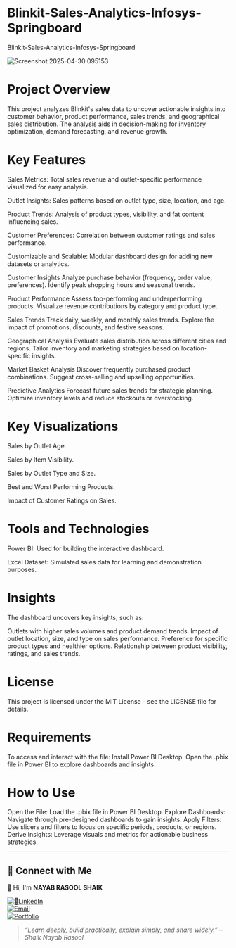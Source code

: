 # Blinkit-Sales-Analytics-Infosys-Springboard
Blinkit-Sales-Analytics-Infosys-Springboard

![Screenshot 2025-04-30 095153](https://github.com/user-attachments/assets/da2858b4-67bd-4f0f-9018-79149939c7b8)


#  Project Overview
This project analyzes Blinkit's sales data to uncover actionable insights into customer behavior, product performance, sales trends, and geographical sales distribution. The analysis aids in decision-making for inventory optimization, demand forecasting, and revenue growth.

#  Key Features
Sales Metrics: Total sales revenue and outlet-specific performance visualized for easy analysis.

Outlet Insights: Sales patterns based on outlet type, size, location, and age.

Product Trends: Analysis of product types, visibility, and fat content influencing sales.

Customer Preferences: Correlation between customer ratings and sales performance.

Customizable and Scalable: Modular dashboard design for adding new datasets or analytics.

Customer Insights Analyze purchase behavior (frequency, order value, preferences). Identify peak shopping hours and seasonal trends.

Product Performance Assess top-performing and underperforming products. Visualize revenue contributions by category and product type.

Sales Trends Track daily, weekly, and monthly sales trends. Explore the impact of promotions, discounts, and festive seasons.

Geographical Analysis Evaluate sales distribution across different cities and regions. Tailor inventory and marketing strategies based on location-specific insights.

Market Basket Analysis Discover frequently purchased product combinations. Suggest cross-selling and upselling opportunities.

Predictive Analytics Forecast future sales trends for strategic planning. Optimize inventory levels and reduce stockouts or overstocking.

# Key Visualizations
Sales by Outlet Age.

Sales by Item Visibility.

Sales by Outlet Type and Size.

Best and Worst Performing Products.

Impact of Customer Ratings on Sales.

# Tools and Technologies
Power BI: Used for building the interactive dashboard.

Excel Dataset: Simulated sales data for learning and demonstration purposes.

# Insights
The dashboard uncovers key insights, such as:

Outlets with higher sales volumes and product demand trends.
Impact of outlet location, size, and type on sales performance.
Preference for specific product types and healthier options.
Relationship between product visibility, ratings, and sales trends.

# License
This project is licensed under the MIT License - see the LICENSE file for details.


#  Requirements

To access and interact with the file: Install Power BI Desktop. Open the .pbix file in Power BI to explore dashboards and insights.

#  How to Use

Open the File: Load the .pbix file in Power BI Desktop. Explore Dashboards: Navigate through pre-designed dashboards to gain insights. Apply Filters: Use slicers and filters to focus on specific periods, products, or regions. Derive Insights: Leverage visuals and metrics for actionable business strategies.

---

## 🔗 Connect with Me
👋 Hi, I'm **NAYAB RASOOL SHAIK**

[![🔗LinkedIn](https://img.shields.io/badge/LinkedIn-Connect-blue?logo=linkedin)](https://www.linkedin.com/in/nayabrasool-shaik)  
[![Email](https://img.shields.io/badge/Email-Send%20Mail-blue?logo=gmail)](mailto:nayabshaik046@example.com)  
[![Portfolio](https://img.shields.io/badge/Portfolio-Visit-blueviolet?logo=google-chrome)](http://nayabrasool.my.canva.site/)

> _“Learn deeply, build practically, explain simply, and share widely.” – Shaik Nayab Rasool_
